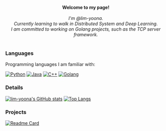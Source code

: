 <p align="center">
    <b>Welcome to my page!</b><br><br>
    <i>
        I'm @lim-yoona.<br>
        Currently learning to walk in Distributed System and Deep Learning.<br>
        I am committed to working on Golang projects, such as the TCP server framework.<br>
    </i><br>
</p>


### Languages
Programming languages I am familiar with:  

[![Python](https://img.shields.io/badge/python-black?style=for-the-badge&logo=python)](https://github.com/lim-yoona)
[![Java](https://img.shields.io/badge/java-black?style=for-the-badge&logo=openjdk)](https://github.com/lim-yoona)
[![C++](https://img.shields.io/badge/c++-black?style=for-the-badge&logo=cplusplus)](https://github.com/lim-yoona)
[![Golang](https://img.shields.io/badge/golang-black?style=for-the-badge&logo=golang)](https://github.com/lim-yoona)

### Details
[![lim-yoona's GitHub stats](https://github-readme-stats.vercel.app/api?username=lim-yoona&theme=radical&show_icons=true&line_height=40)](https://github.com/lim-yoona/github-readme-stats)
[![Top Langs](https://github-readme-stats.vercel.app/api/top-langs/?username=lim-yoona&exclude_repo=Data-structure-programming,YueMengBlog)](https://github.com/lim-yoona/github-readme-stats)

### Projects
[![Readme Card](https://github-readme-stats.vercel.app/api/pin/?username=lim-yoona&repo=msgpack)](https://github.com/lim-yoona/msgpack)

<!---
lim-yoona/lim-yoona is a ✨ special ✨ repository because its `README.md` (this file) appears on your GitHub profile.
You can click the Preview link to take a look at your changes.
--->

